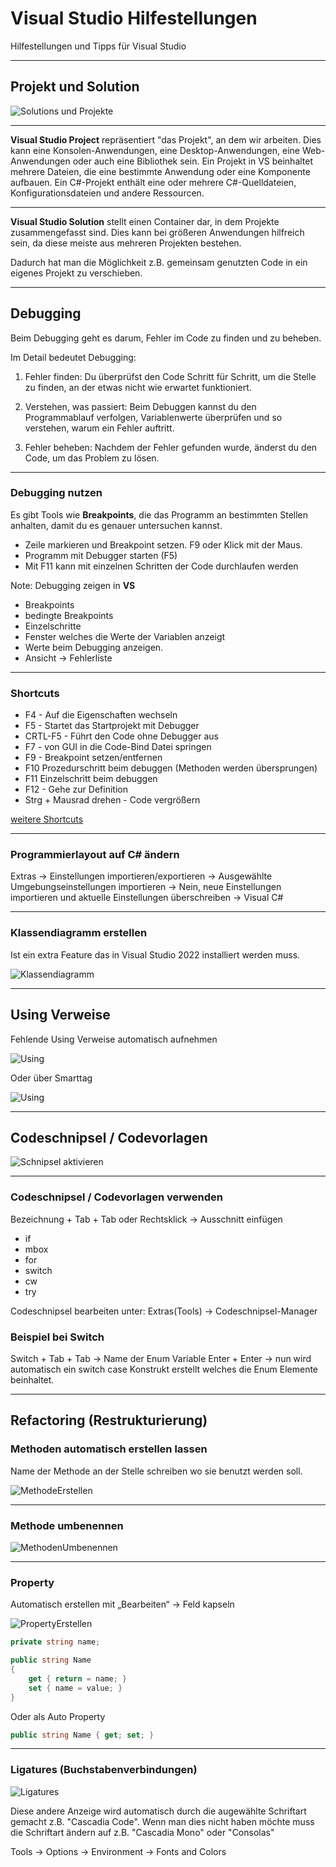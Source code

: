 # Visual Studio Hilfestellungen

Hilfestellungen und Tipps für Visual Studio

---

<!-- .slide: class="left" -->
## Projekt und Solution

![Solutions und Projekte](images/VS-solutions-and-projects.png)

---

<!-- .slide: class="left" -->
**Visual Studio Project** repräsentiert "das Projekt", an dem wir arbeiten. Dies kann eine Konsolen-Anwendungen, eine Desktop-Anwendungen, eine Web-Anwendungen oder auch eine Bibliothek sein. 
Ein Projekt in VS beinhaltet mehrere Dateien, die eine bestimmte Anwendung oder eine Komponente aufbauen. Ein C#-Projekt enthält eine oder mehrere C#-Quelldateien, Konfigurationsdateien und andere Ressourcen.

---

<!-- .slide: class="left" -->
**Visual Studio Solution** stellt einen Container dar, in dem Projekte zusammengefasst sind. Dies kann bei größeren Anwendungen hilfreich sein, da diese meiste aus mehreren Projekten bestehen.

Dadurch hat man die Möglichkeit z.B. gemeinsam genutzten Code in ein eigenes Projekt zu verschieben.

---

<!-- .slide: class="left" -->
## Debugging

Beim Debugging geht es darum, Fehler im Code zu finden und zu beheben.

Im Detail bedeutet Debugging:

1. Fehler finden: Du überprüfst den Code Schritt für Schritt, um die Stelle zu finden, an der etwas nicht wie erwartet funktioniert.
   
2. Verstehen, was passiert: Beim Debuggen kannst du den Programmablauf verfolgen, Variablenwerte überprüfen und so verstehen, warum ein Fehler auftritt.
   
3. Fehler beheben: Nachdem der Fehler gefunden wurde, änderst du den Code, um das Problem zu lösen.

---

<!-- .slide: class="left" -->
### Debugging nutzen

Es gibt Tools wie **Breakpoints**, die das Programm an bestimmten Stellen anhalten, damit du es genauer untersuchen kannst.

* Zeile markieren und Breakpoint setzen. F9 oder Klick mit der Maus.
* Programm mit Debugger starten (F5)
* Mit F11 kann mit einzelnen Schritten der Code durchlaufen werden

Note: 
Debugging zeigen in **VS**
* Breakpoints
* bedingte Breakpoints
* Einzelschritte 
* Fenster welches die Werte der Variablen anzeigt
* Werte beim Debugging anzeigen.
* Ansicht &rarr; Fehlerliste

---

<!-- .slide: class="left" -->
### Shortcuts

* F4 - Auf die Eigenschaften wechseln
* F5 - Startet das Startprojekt mit Debugger
* CRTL-F5 - Führt den Code ohne Debugger aus
* F7 - von GUI in die Code-Bind Datei springen
* F9 - Breakpoint setzen/entfernen
* F10 Prozedurschritt beim debuggen (Methoden werden übersprungen)
* F11 Einzelschritt beim debuggen 
* F12 - Gehe zur Definition
* Strg + Mausrad drehen - Code vergrößern

[weitere Shortcuts](https://www.dofactory.com/reference/visual-studio-shortcuts)

---

<!-- .slide: class="left" -->
### Programmierlayout auf C# ändern

Extras &rarr; Einstellungen importieren/exportieren &rarr; Ausgewählte Umgebungseinstellungen importieren &rarr; Nein, neue Einstellungen importieren und aktuelle Einstellungen überschreiben &rarr; Visual C#

---

<!-- .slide: class="left" -->
### Klassendiagramm erstellen

Ist ein extra Feature das in Visual Studio 2022 installiert werden muss.

![Klassendiagramm](images/KlassendiagrammErstellen.png)

---

<!-- .slide: class="left" -->
## Using Verweise

Fehlende Using Verweise automatisch aufnehmen

![Using](images/Using.png)

Oder über Smarttag

![Using](images/Using2.png)

---

<!-- .slide: class="left" -->
## Codeschnipsel / Codevorlagen

![Schnipsel aktivieren](images/VisualStudioSnippet.png)

---

<!-- .slide: class="left" -->
### Codeschnipsel / Codevorlagen verwenden

Bezeichnung + Tab + Tab oder Rechtsklick &rarr; Ausschnitt einfügen
* if
* mbox
* for
* switch
* cw
* try

Codeschnipsel bearbeiten unter: Extras(Tools) &rarr; Codeschnipsel-Manager

### Beispiel bei Switch

Switch + Tab + Tab &rarr; Name der Enum Variable Enter + Enter &rarr; nun wird automatisch ein switch case Konstrukt erstellt welches die Enum Elemente beinhaltet.

---

<!-- .slide: class="left" -->
## Refactoring (Restrukturierung)

### Methoden automatisch erstellen lassen

Name der Methode an der Stelle schreiben wo sie benutzt werden soll.

![MethodeErstellen](images/MethodeErstellen.png)

---

<!-- .slide: class="left" -->
### Methode umbenennen

![MethodenUmbenennen](images/MethodenUmbenennen.png)

---

<!-- .slide: class="left" -->
### Property

Automatisch erstellen mit „Bearbeiten“ &rarr; Feld kapseln

![PropertyErstellen](images/PropertyErstellen.png)

```csharp []
private string name;

public string Name
{
    get { return = name; }
    set { name = value; }
}
```

Oder als Auto Property

```csharp []
public string Name { get; set; }
```

---

<!-- .slide: class="left" -->
### Ligatures (Buchstabenverbindungen)

![Ligatures](images/Ligatures.png)

Diese andere Anzeige wird automatisch durch die augewählte Schriftart gemacht z.B. "Cascadia Code".
Wenn man dies nicht haben möchte muss die Schriftart ändern auf z.B. "Cascadia Mono" oder "Consolas"

Tools -> Options -> Environment -> Fonts and Colors